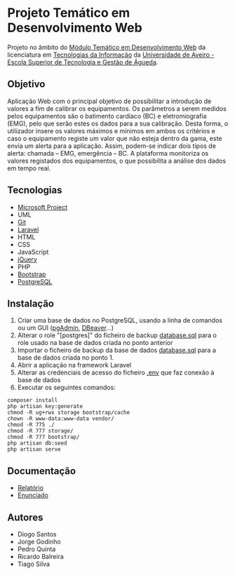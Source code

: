# Projeto Temático em Desenvolvimento Web
Projeto no âmbito do [Módulo Temático em Desenvolvimento Web](https://www.ua.pt/pt/uc/5156) da licenciatura em [Tecnologias da Informação](https://www.ua.pt/pt/curso/63) da [Universidade de Aveiro - Escola Superior de Tecnologia e Gestão de Águeda](https://www.ua.pt/pt/estga).

## Objetivo
Aplicação Web com o principal objetivo de possibilitar a introdução de valores a fim de calibrar os equipamentos. Os parâmetros a serem medidos pelos equipamentos são o batimento cardíaco (BC) e eletromiografia (EMG), pelo que serão estes os dados para a sua calibração. Desta forma, o utilizador insere os valores máximos e mínimos em ambos os critérios e caso o equipamento registe um valor que não esteja dentro da gama, este envia um alerta para a aplicação. Assim, podem-se indicar dois tipos de alerta: chamada – EMG, emergência – BC. A plataforma monitoriza os valores registados dos equipamentos, o que possibilita a análise dos dados em tempo real.

## Tecnologias
- [Microsoft Project](https://www.microsoft.com/pt-pt/microsoft-365/project/project-management-software)
- UML
- [Git](https://git-scm.com/)
- [Laravel](https://laravel.com/)
- HTML
- CSS
- JavaScript
- [jQuery](https://jquery.com/)
- PHP
- [Bootstrap](https://getbootstrap.com/)
- [PostgreSQL](https://www.postgresql.org/)

## Instalação
1. Criar uma base de dados no PostgreSQL, usando a linha de comandos ou um GUI ([pgAdmin](https://www.pgadmin.org/), [DBeaver](https://dbeaver.io/)...)
2. Alterar o role "[postgres]" do ficheiro de backup [database.sql](database.sql) para o role usado na base de dados criada no ponto anterior
3. Importar o ficheiro de backup da base de dados [database.sql](database.sql) para a base de dados criada no ponto 1.
4. Abrir a aplicação na framework Laravel
5. Alterar as credenciais de acesso do ficheiro [.env](app/.env) que faz conexão à base de dados
5. Executar os seguintes comandos:
```
composer install
php artisan key:generate
chmod -R ug+rwx storage bootstrap/cache
chown -R www-data:www-data vendor/
chmod -R 775 ./
chmod -R 777 storage/
chmod -R 777 bootstrap/
php artisan db:seed
php artisan serve
```

## Documentação
- [Relatório](report.pdf)
- [Enunciado](outline.pdf)

## Autores
- Diogo Santos
- Jorge Godinho
- Pedro Quinta
- Ricardo Balreira
- Tiago Silva
